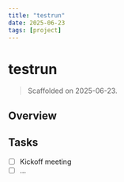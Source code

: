 ```yaml
---
title: "testrun"
date: 2025-06-23
tags: [project]
---
```


# testrun

> Scaffolded on 2025-06-23.

## Overview

## Tasks

- [ ] Kickoff meeting
- [ ] …
